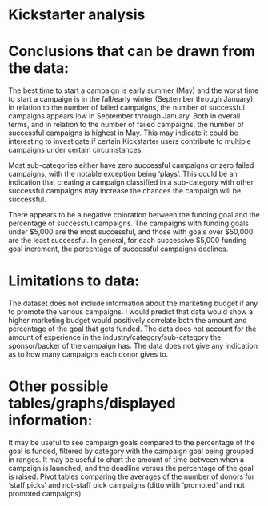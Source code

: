 # Kickstarter analysis

# Conclusions that can be drawn from the data:

The best time to start a campaign is early summer (May) and the worst time to start a campaign is in the fall/early winter (September through January). In relation to the number of failed campaigns, the number of successful campaigns appears low in September through January. Both in overall terms, and in relation to the number of failed campaigns, the number of successful campaigns is highest in May. This may indicate it could be interesting to investigate if certain Kickstarter users contribute to multiple campaigns under certain circumstances. 

Most sub-categories either have zero successful campaigns or zero failed campaigns, with the notable exception being ‘plays’. This could be an indication that creating a campaign classified in a sub-category with other successful campaigns may increase the chances the campaign will be successful. 

There appears to be a negative coloration between the funding goal and the percentage of successful campaigns. The campaigns with funding goals under $5,000 are the most successful, and those with goals over $50,000 are the least successful. In general, for each successive $5,000 funding goal increment, the percentage of successful campaigns declines. 

# Limitations to data:

The dataset does not include information about the marketing budget if any to promote the various campaigns. I would predict that data would show a higher marketing budget would positively correlate both the amount and percentage of the goal that gets funded. The data does not account for the amount of experience in the industry/category/sub-category the sponsor/backer of the campaign has. The data does not give any indication as to how many campaigns each donor gives to. 

# Other possible tables/graphs/displayed information:

It may be useful to see campaign goals compared to the percentage of the goal is funded, filtered by category with the campaign goal being grouped in ranges. It may be useful to chart the amount of time between when a campaign is launched, and the deadline versus the percentage of the goal is raised. Pivot tables comparing the averages of the number of donors for ‘staff picks’ and not-staff pick campaigns (ditto with ‘promoted’ and not promoted campaigns). 

